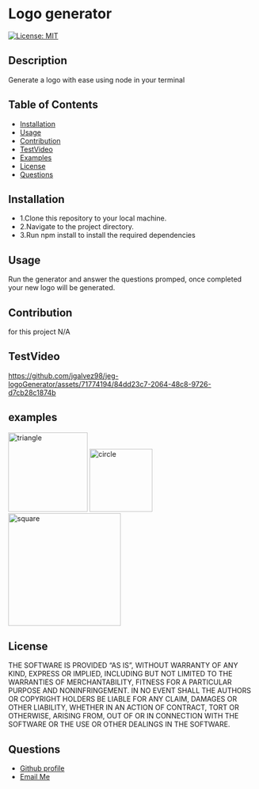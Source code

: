 # Logo generator
 
   [![License: MIT](https://img.shields.io/badge/License-MIT-yellow.svg)](https://opensource.org/licenses/MIT)

  ## Description
  
   Generate a logo with ease using node in your terminal
  
  ## Table of Contents
  - [Installation](#installation)
  - [Usage](#usage)
  - [Contribution](#contribution)
  - [TestVideo](#testVideo)
  - [Examples](#examples)
  - [License](#license)
  - [Questions](#questions)
  
  ## Installation
  <ul>
<li>1.Clone this repository to your local machine.</li>
<li>2.Navigate to the project directory.</li>
<li>3.Run npm install to install the required dependencies</li>
</ul>

  ## Usage
  
  Run the generator and answer the questions promped, once completed your new logo will be generated.

  ## Contribution
  for this project N/A
  
  ## TestVideo


https://github.com/jgalvez98/jeg-logoGenerator/assets/71774194/84dd23c7-2064-48c8-9726-d7cb28c1874b



  ## examples
  <img width="160" alt="triangle" src="https://github.com/jgalvez98/jeg-logoGenerator/assets/71774194/d6b0891c-a1a5-4a0b-99e6-2838ba5bc9f4">
  <img width="127" alt="circle" src="https://github.com/jgalvez98/jeg-logoGenerator/assets/71774194/7e2a2c0b-1d98-4aaf-b54d-e8623cffa47d">
  <img width="227" alt="square" src="https://github.com/jgalvez98/jeg-logoGenerator/assets/71774194/c0f4eb34-fc73-4ec8-a1af-3db3d986735e">


  ## License
  
   THE SOFTWARE IS PROVIDED “AS IS”, WITHOUT WARRANTY OF ANY KIND, EXPRESS OR IMPLIED, INCLUDING BUT NOT LIMITED TO THE WARRANTIES OF MERCHANTABILITY, FITNESS FOR A PARTICULAR PURPOSE AND NONINFRINGEMENT. IN NO EVENT SHALL THE AUTHORS OR COPYRIGHT HOLDERS BE LIABLE FOR ANY CLAIM, DAMAGES OR OTHER LIABILITY, WHETHER IN AN ACTION OF CONTRACT, TORT OR OTHERWISE, ARISING FROM, OUT OF OR IN CONNECTION WITH THE SOFTWARE OR THE USE OR OTHER DEALINGS IN THE SOFTWARE.

  ## Questions
  <ul>
      <li> <a href="https://github.com/jgalvez98>Github Profile"> Github profile </a>  </li>
      <li> <a href="mailto:jgalvez98@gmail.com"> Email Me </a>  </li>
  </ul>
